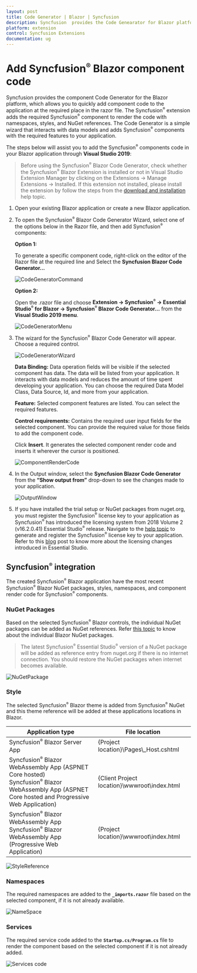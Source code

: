 ```yaml
---
layout: post
title: Code Generator | Blazor | Syncfusion
description: Syncfusion  provides the Code Genearator for Blazor platform to add a Syncfusion  Blazor component code in the Blazor application
platform: extension
control: Syncfusion Extensions
documentation: ug
---
```


# Add Syncfusion<sup style="font-size:70%">&reg;</sup>  Blazor component code


Syncfusion provides the component Code Generator for the Blazor platform, which allows you to quickly add component code to the application at the required place in the razor file. The Syncfusion<sup style="font-size:70%">&reg;</sup>  extension adds the required Syncfusion<sup style="font-size:70%">&reg;</sup>  component to render the code with namespaces, styles, and NuGet references. The Code Generator is a simple wizard that interacts with data models and adds Syncfusion<sup style="font-size:70%">&reg;</sup>  components with the required features to your application.

The steps below will assist you to add the Syncfusion<sup style="font-size:70%">&reg;</sup>  components code in your Blazor application through **Visual Studio 2019**:

> Before using the Syncfusion<sup style="font-size:70%">&reg;</sup>  Blazor Code Generator, check whether the Syncfusion<sup style="font-size:70%">&reg;</sup>  Blazor Extension is installed or not in Visual Studio Extension Manager by clicking on the Extensions -> Manage Extensions -> Installed. If this extension not installed, please install the extension by follow the steps from the [download and installation](https://blazor.syncfusion.com/documentation/visual-studio-integration/visual-studio-extensions/download-and-installation/) help topic.

1. Open your existing Blazor application or create a new Blazor application.

2. To open the Syncfusion<sup style="font-size:70%">&reg;</sup>  Blazor Code Generator Wizard, select one of the options below in the Razor file, and then add Syncfusion<sup style="font-size:70%">&reg;</sup>  components:

    **Option 1:**

    To generate a specific component code, right-click on the editor of the Razor file at the required line and Select the **Syncfusion Blazor Code Generator...**

    ![CodeGeneratorCommand](images/Code-Generator-Command.PNG)

    **Option 2:**

    Open the .razor file and choose **Extension -> Syncfusion<sup style="font-size:70%">&reg;</sup>  -> Essential Studio<sup style="font-size:70%">&reg;</sup>  for Blazor -> Syncfusion<sup style="font-size:70%">&reg;</sup>  Blazor Code Generator...** from the **Visual Studio 2019 menu**.

    ![CodeGeneratorMenu](images/Code-Generator-Menu.PNG)

3. The wizard for the Syncfusion<sup style="font-size:70%">&reg;</sup>  Blazor Code Generator will appear. Choose a required control.

    ![CodeGeneratorWizard](images/Code-Generator-MainWizard.png)

    **Data Binding:** Data operation fields will be visible if the selected component has data. The data will be listed from your application. It interacts with data models and reduces the amount of time spent developing your application. You can choose the required Data Model Class, Data Source, Id, and more from your application.

    **Feature:** Selected component features are listed. You can select the required features.

    **Control requirements:** Contains the required user input fields for the selected component. You can provide the required value for those fields to add the component code.

    Click **Insert**. It generates the selected component render code and inserts it wherever the cursor is positioned.

    ![ComponentRenderCode](images/Code-Generator-ComponentRenderCode.PNG)

4. In the Output window, select the **Syncfusion Blazor Code Generator** from the **“Show output from”** drop-down to see the changes made to your application.

    ![OutputWindow](images/Code-Generator-OutputWindow.PNG)

5. If you have installed the trial setup or NuGet packages from nuget.org, you must register the Syncfusion<sup style="font-size:70%">&reg;</sup>  license key to your application as Syncfusion<sup style="font-size:70%">&reg;</sup>  has introduced the licensing system from 2018 Volume 2 (v16.2.0.41) Essential Studio<sup style="font-size:70%">&reg;</sup>  release. Navigate to the [help topic](https://help.syncfusion.com/common/essential-studio/licensing/overview#how-to-generate-syncfusion-license-key) to generate and register the Syncfusion<sup style="font-size:70%">&reg;</sup>  license key to your application. Refer to this [blog](https://www.syncfusion.com/blogs/post/whats-new-in-2018-volume-2.aspx) post to know more about the licensing changes introduced in Essential Studio.

## Syncfusion<sup style="font-size:70%">&reg;</sup>  integration

The created Syncfusion<sup style="font-size:70%">&reg;</sup>  Blazor application have the most recent Syncfusion<sup style="font-size:70%">&reg;</sup>  Blazor NuGet packages, styles, namespaces, and component render code for Syncfusion<sup style="font-size:70%">&reg;</sup>  components.

### NuGet Packages

Based on the selected Syncfusion<sup style="font-size:70%">&reg;</sup>  Blazor controls, the individual NuGet packages can be added as NuGet references. Refer [this topic](https://blazor.syncfusion.com/staging/documentation/nuget-packages/) to know about the individual Blazor NuGet packages.

> The latest Syncfusion<sup style="font-size:70%">&reg;</sup>  Essential Studio<sup style="font-size:70%">&reg;</sup>  version of a NuGet package will be added as reference entry from nuget.org if there is no internet connection. You should restore the NuGet packages when internet becomes available.

![NuGetPackage](images/Code-Generator-NuGetPackage.PNG)

### Style

The selected Syncfusion<sup style="font-size:70%">&reg;</sup>  Blazor theme is added from Syncfusion<sup style="font-size:70%">&reg;</sup>  NuGet and this theme reference will be added at these applications locations in Blazor.

| Application type  | File location  |
|---|---|
| Syncfusion<sup style="font-size:70%">&reg;</sup>  Blazor Server App | {Project location}\Pages\\_Host.cshtml |
| Syncfusion<sup style="font-size:70%">&reg;</sup>  Blazor WebAssembly App (ASPNET Core hosted) <br/> Syncfusion<sup style="font-size:70%">&reg;</sup>  Blazor WebAssembly App (ASPNET Core hosted and Progressive Web Application) | {Client Project location}\wwwroot\index.html  |
| Syncfusion<sup style="font-size:70%">&reg;</sup>  Blazor WebAssembly App <br/> Syncfusion<sup style="font-size:70%">&reg;</sup>  Blazor WebAssembly App (Progressive Web Application) | {Project location}\wwwroot\index.html|

![StyleReference](images/Code-Generator-CDNLink.PNG)

### Namespaces

The required namespaces are added to the **`_imports.razor`** file based on the selected component, if it is not already available.

![NameSpace](images/Code-Generator-NameSpace.PNG)

### Services

The required service code added to the **`Startup.cs/Program.cs`** file to render the component based on the selected component if it is not already added.

![Services code](images/Code-Generator-ServicesCode.PNG)